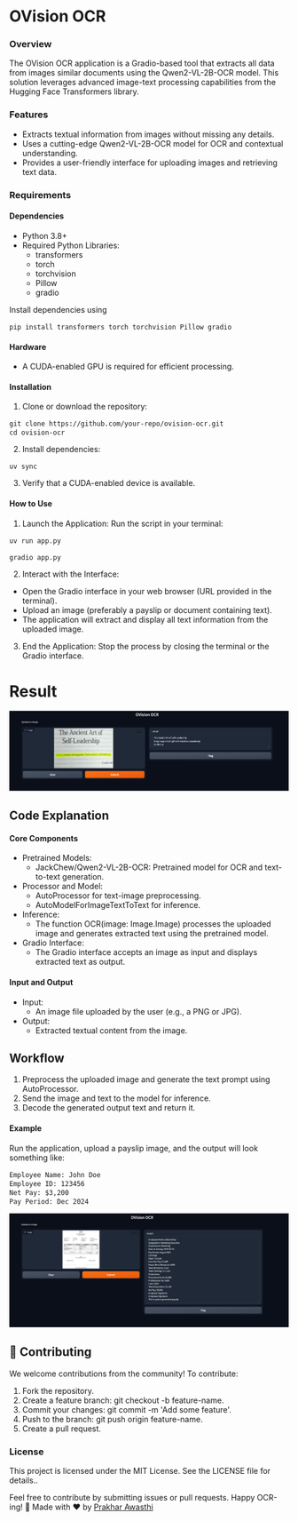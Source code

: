 # OVision OCR
### Overview
The OVision OCR application is a Gradio-based tool that extracts all data from  images similar documents using the Qwen2-VL-2B-OCR model. This solution leverages advanced image-text processing capabilities from the Hugging Face Transformers library.

### Features
- Extracts textual information from images without missing any details.
- Uses a cutting-edge Qwen2-VL-2B-OCR model for OCR and contextual understanding.
- Provides a user-friendly interface for uploading images and retrieving text data.

### Requirements
#### Dependencies
- Python 3.8+
- Required Python Libraries:
  - transformers
  - torch
  - torchvision
  - Pillow
  - gradio

Install dependencies using
```
pip install transformers torch torchvision Pillow gradio
```

#### Hardware
- A CUDA-enabled GPU is required for efficient processing.

#### Installation
1. Clone or download the repository:
```
git clone https://github.com/your-repo/ovision-ocr.git
cd ovision-ocr
```
2. Install dependencies:
```
uv sync
```
3. Verify that a CUDA-enabled device is available.

#### How to Use
1. Launch the Application: Run the script in your terminal:
```
uv run app.py
```
```
gradio app.py
```
2. Interact with the Interface:
- Open the Gradio interface in your web browser (URL provided in the terminal).
- Upload an image (preferably a payslip or document containing text).
- The application will extract and display all text information from the uploaded image.
3. End the Application: Stop the process by closing the terminal or the Gradio interface.

# Result
![result](assets/fig_2.png)
## Code Explanation
#### Core Components
- Pretrained Models:
  - JackChew/Qwen2-VL-2B-OCR: Pretrained model for OCR and text-to-text generation.
- Processor and Model:
  - AutoProcessor for text-image preprocessing.
  - AutoModelForImageTextToText for inference.
- Inference:
  - The function OCR(image: Image.Image) processes the uploaded image and generates extracted text using the pretrained model.
- Gradio Interface:
  - The Gradio interface accepts an image as input and displays extracted text as output.

#### Input and Output
- Input:
  - An image file uploaded by the user (e.g., a PNG or JPG).
- Output:
  - Extracted textual content from the image.

## Workflow
1. Preprocess the uploaded image and generate the text prompt using AutoProcessor.
2. Send the image and text to the model for inference.
3. Decode the generated output text and return it.
#### Example
Run the application, upload a payslip image, and the output will look something like:
```
Employee Name: John Doe
Employee ID: 123456
Net Pay: $3,200
Pay Period: Dec 2024
```
![screenshot](assets/fig_1.png)

## 🤝 Contributing
We welcome contributions from the community! To contribute:
1. Fork the repository.
2. Create a feature branch: git checkout -b feature-name.
3. Commit your changes: git commit -m 'Add some feature'.
4. Push to the branch: git push origin feature-name.
5. Create a pull request.

### License
This project is licensed under the MIT License. See the LICENSE file for details..

Feel free to contribute by submitting issues or pull requests. Happy OCR-ing! 🚀
Made with ❤️ by [Prakhar Awasthi](ttps://github.com/prakhar105)